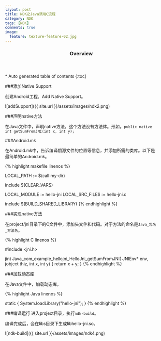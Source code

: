 ```yaml
---
layout: post
title: NDK之Java调用C流程
category: NDK
tags: [NDK]
comments: true
image:
  feature: texture-feature-02.jpg
---
```


<section id="table-of-contents" class="toc">
  <header>
    <h3>Overview</h3>
  </header>
<div id="drawer" markdown="1">
*  Auto generated table of contents
{:toc}
</div>
</section>


###添加Native Support

创建Android工程，Add Native Support。

![addSupport]({{ site.url }}/assets/images/ndk2.png)

###声明native方法

在Java文件中，声明native方法，这个方法没有方法体。形如，`public native int getSumFromJNI(int x, int y);`

###Android.mk

在Android.mk中，告诉编译期源文件的位置等信息，并添加所需的类库。以下是最简单的Android.mk。

{% highlight makefile linenos %}
		
LOCAL_PATH := $(call my-dir)

include $(CLEAR_VARS)

LOCAL_MODULE    := hello-jni
LOCAL_SRC_FILES := hello-jni.c

include $(BUILD_SHARED_LIBRARY)
{% endhighlight %}

###实现native方法

在project/jni目录下的C文件中，添加头文件和代码。对于方法的命名是`Java_包名_方法名`。

{% highlight C linenos %}

#include <jni.h>
		
jint Java_com_example_hellojni_HelloJni_getSumFromJNI( JNIEnv* env, jobject thiz, int x, int y)
{
	return x + y;
}
{% endhighlight %}
		
###加载动态库

在Java文件中，加载动态库。

{% highlight Java linenos %}

static {
        System.loadLibrary("hello-jni");
    	}
{% endhighlight %}

###编译运行
进入project目录，执行`ndk-build`。

编译完成后，会在libs目录下生成libhello-jni.so。

![ndk-build]({{ site.url }}/assets/images/ndk4.png)
